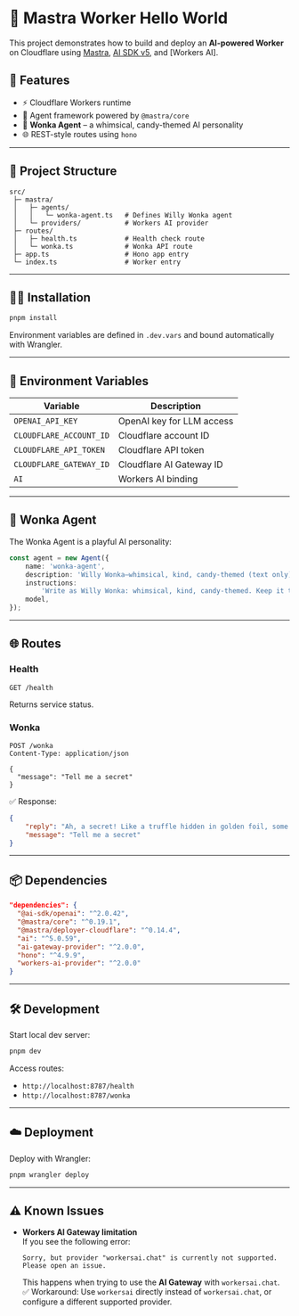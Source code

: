 # 🍫 Mastra Worker Hello World

This project demonstrates how to build and deploy an **AI-powered Worker** on Cloudflare using [Mastra](https://github.com/glyfo/mastra), [AI SDK v5](https://sdk.vercel.ai/docs), and [Workers AI].

## 🚀 Features

- ⚡️ Cloudflare Workers runtime
- 🤖 Agent framework powered by `@mastra/core`
- 🎩 **Wonka Agent** – a whimsical, candy-themed AI personality
- 🌐 REST-style routes using `hono`

---

## 📂 Project Structure

```
src/
 ├─ mastra/
 │   ├─ agents/
 │   │   └─ wonka-agent.ts   # Defines Willy Wonka agent
 │   └─ providers/           # Workers AI provider
 ├─ routes/
 │   ├─ health.ts            # Health check route
 │   └─ wonka.ts             # Wonka API route
 ├─ app.ts                   # Hono app entry
 └─ index.ts                 # Worker entry
```

---

## 🧑‍💻 Installation

```bash
pnpm install
```

Environment variables are defined in `.dev.vars` and bound automatically with Wrangler.

---

## 🔑 Environment Variables

| Variable                | Description               |
| ----------------------- | ------------------------- |
| `OPENAI_API_KEY`        | OpenAI key for LLM access |
| `CLOUDFLARE_ACCOUNT_ID` | Cloudflare account ID     |
| `CLOUDFLARE_API_TOKEN`  | Cloudflare API token      |
| `CLOUDFLARE_GATEWAY_ID` | Cloudflare AI Gateway ID  |
| `AI`                    | Workers AI binding        |

---

## 🎩 Wonka Agent

The Wonka Agent is a playful AI personality:

```ts
const agent = new Agent({
	name: 'wonka-agent',
	description: 'Willy Wonka—whimsical, kind, candy-themed (text only).',
	instructions:
		'Write as Willy Wonka: whimsical, kind, candy-themed. Keep it to 1–3 sentences, family-friendly, and include one light confectionery metaphor.',
	model,
});
```

---

## 🌐 Routes

### Health

```http
GET /health
```

Returns service status.

### Wonka

```http
POST /wonka
Content-Type: application/json

{
  "message": "Tell me a secret"
}
```

✅ Response:

```json
{
	"reply": "Ah, a secret! Like a truffle hidden in golden foil, some wonders are sweeter when unwrapped with patience.",
	"message": "Tell me a secret"
}
```

---

## 📦 Dependencies

```json
"dependencies": {
  "@ai-sdk/openai": "^2.0.42",
  "@mastra/core": "^0.19.1",
  "@mastra/deployer-cloudflare": "^0.14.4",
  "ai": "^5.0.59",
  "ai-gateway-provider": "^2.0.0",
  "hono": "^4.9.9",
  "workers-ai-provider": "^2.0.0"
}
```

---

## 🛠 Development

Start local dev server:

```bash
pnpm dev
```

Access routes:

- `http://localhost:8787/health`
- `http://localhost:8787/wonka`

---

## ☁️ Deployment

Deploy with Wrangler:

```bash
pnpm wrangler deploy
```

---

## ⚠️ Known Issues

- **Workers AI Gateway limitation**  
  If you see the following error:

  ```
  Sorry, but provider "workersai.chat" is currently not supported. Please open an issue.
  ```

  This happens when trying to use the **AI Gateway** with `workersai.chat`.  
  ✅ Workaround: Use `workersai` directly instead of `workersai.chat`, or configure a different supported provider.
